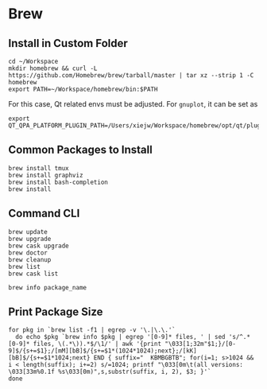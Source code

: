 Brew
====

Install in Custom Folder
------------------------

    cd ~/Workspace
    mkdir homebrew && curl -L https://github.com/Homebrew/brew/tarball/master | tar xz --strip 1 -C homebrew
    export PATH=~/Workspace/homebrew/bin:$PATH

For this case, Qt related envs must be adjusted. For `gnuplot`, it can be set as

    export QT_QPA_PLATFORM_PLUGIN_PATH=/Users/xiejw/Workspace/homebrew/opt/qt/plugins/

Common Packages to Install
--------------------------

    brew install tmux
    brew install graphviz
    brew install bash-completion
    brew install

Command CLI
-----------

    brew update
    brew upgrade
    brew cask upgrade
    brew doctor
    brew cleanup
    brew list
    brew cask list

    brew info package_name

Print Package Size
------------------

```
for pkg in `brew list -f1 | egrep -v '\.|\.\.'`
  do echo $pkg `brew info $pkg | egrep '[0-9]* files, ' | sed 's/^.*[0-9]* files, \(.*\)).*$/\1/' | awk '{print "\033[1;32m"$1;}/[0-9]$/{s+=$1};/[mM][bB]$/{s+=$1*(1024*1024);next};/[kK][bB]$/{s+=$1*1024;next} END { suffix="  KBMBGBTB"; for(i=1; s>1024 && i < length(suffix); i+=2) s/=1024; printf "\033[0m\t(all versions: \033[33m%0.1f %s\033[0m)",s,substr(suffix, i, 2), $3; }'`
done
```


